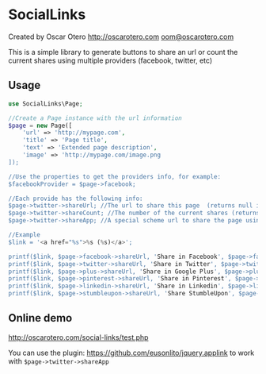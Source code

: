 SocialLinks
===========

Created by Oscar Otero <http://oscarotero.com> <oom@oscarotero.com>

This is a simple library to generate buttons to share an url or count the current shares using multiple providers (facebook, twitter, etc)

Usage
-----

```php
use SocialLinks\Page;

//Create a Page instance with the url information
$page = new Page([
	'url' => 'http://mypage.com',
	'title' => 'Page title',
	'text' => 'Extended page description',
	'image' => 'http://mypage.com/image.png
]);

//Use the properties to get the providers info, for example:
$facebookProvider = $page->facebook;

//Each provide has the following info:
$page->twitter->shareUrl; //The url to share this page  (returns null if is not available)
$page->twitter->shareCount; //The number of the current shares (returns 0 if is not available)
$page->twitter->shareApp; //A special scheme url to share the page using native apps (returns null if is not available)

//Example
$link = '<a href="%s">%s (%s)</a>';

printf($link, $page->facebook->shareUrl, 'Share in Facebook', $page->facebook->shareCount);
printf($link, $page->twitter->shareUrl, 'Share in Twitter', $page->twitter->shareCount);
printf($link, $page->plus->shareUrl, 'Share in Google Plus', $page->plus->shareCount);
printf($link, $page->pinterest->shareUrl, 'Share in Pinterest', $page->pinterest->shareCount);
printf($link, $page->linkedin->shareUrl, 'Share in Linkedin', $page->linkedin->shareCount);
printf($link, $page->stumbleupon->shareUrl, 'Share StumbleUpon', $page->stumbleupon->shareCount);

```

Online demo
-----------

http://oscarotero.com/social-links/test.php

You can use the plugin: https://github.com/eusonlito/jquery.applink to work with ```$page->twitter->shareApp```